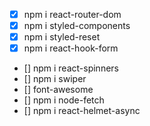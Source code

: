 - [x] npm i react-router-dom
- [x] npm i styled-components
- [x] npm i styled-reset
- [x] npm i react-hook-form

- [] npm i react-spinners
- [] npm i swiper
- [] font-awesome
- [] npm i node-fetch
- [] npm i react-helmet-async
